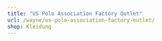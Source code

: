 ```yaml
---
title: "US Polo Association Factory Outlet"
url: /wayne/us-polo-association-factory-outlet/
shop: Kleidung
---
```

